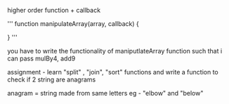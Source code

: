 higher order function + callback

'''
function manipulateArray(array, callback) {

}
'''

you have to write the functionality of maniputlateArray function such that i can pass mulBy4, add9

assignment -
learn "split" , "join", "sort" functions and write a function to check if 2 string are anagrams

anagram = string made from same letters eg - "elbow" and "below"
